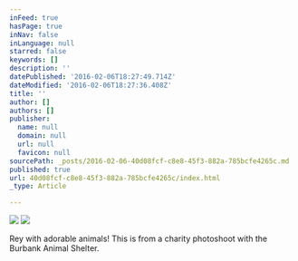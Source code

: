 ```yaml
---
inFeed: true
hasPage: true
inNav: false
inLanguage: null
starred: false
keywords: []
description: ''
datePublished: '2016-02-06T18:27:49.714Z'
dateModified: '2016-02-06T18:27:36.408Z'
title: ''
author: []
authors: []
publisher:
  name: null
  domain: null
  url: null
  favicon: null
sourcePath: _posts/2016-02-06-40d08fcf-c8e8-45f3-882a-785bcfe4265c.md
published: true
url: 40d08fcf-c8e8-45f3-882a-785bcfe4265c/index.html
_type: Article

---
```

![](https://the-grid-user-content.s3-us-west-2.amazonaws.com/5711200b-bf7c-4072-81d3-fc25d702178d.jpg)
![](https://the-grid-user-content.s3-us-west-2.amazonaws.com/8bda7c8a-facd-423d-9f60-91d9142e6ca9.jpg)

Rey with adorable animals!  This is from a charity photoshoot with the Burbank Animal Shelter.
